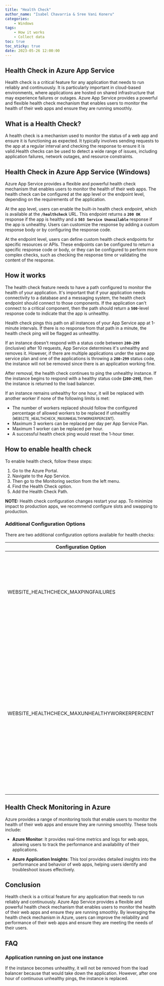 ```yaml
---
title: "Health Check"
author_name: "Isabel Chavarria & Sree Vani Koneru"
categories:
    - Windows
tags:
    - How it works
    - Collect data
toc: true
toc_sticky: true
date: 2023-05-26 12:00:00
---
```

<html>
<head>
  <!-- Google tag (gtag.js) -->
<script async src="https://www.googletagmanager.com/gtag/js?id=G-0DC5DVJXR5"></script>
<script>
  window.dataLayer = window.dataLayer || [];
  function gtag(){dataLayer.push(arguments);}
  gtag('js', new Date());

  gtag('config', 'G-0DC5DVJXR5');
</script>
</head>
</html>

## Health Check in Azure App Service

Health check is a critical feature for any application that needs to run reliably
and continuously. It is particularly important in cloud-based environments, where
applications are hosted on shared infrastructure that may experience failures
or outages. Azure App Service provides a powerful and flexible health check
mechanism that enables users to monitor the health of their web apps and ensure
they are running smoothly.

## What is a Health Check?

A health check is a mechanism used to monitor the status of a web app and ensure
it is functioning as expected. It typically involves sending requests to the
app at a regular interval and checking the response to ensure it is valid.Health
checks can be used to detect a wide range of issues, including application failures,
network outages, and resource constraints.

## Health Check in Azure App Service (Windows)

Azure App Service provides a flexible and powerful health check mechanism that
enables users to monitor the health of their web apps. The health check can be
configured at the app level or the endpoint level, depending on the requirements
of the application.

At the app level, users can enable the built-in health check endpoint, which is
available at the **`/healthcheck`** URL. This endpoint returns a **`200 OK`**
response if the app is healthy and a **`503 Service Unavailable`** response if
the app is unhealthy. Users can customize the response by adding a custom
response body or by configuring the response code.

At the endpoint level, users can define custom health check endpoints for
specific resources or APIs. These endpoints can be configured to return a
specific response code or body, or they can be configured to perform more complex
checks, such as checking the response time or validating the content of the response.

## How it works

The health check feature needs to have a path configured to monitor the health
of your application. It's important that if your application needs connectivity
to a database and a messaging system, the health check endpoint should connect
to those components. If the application can't connect to a critical component,
then the path should return a **`500`**-level response code to indicate that the
app is unhealthy.

Health check pings this path on all instances of your App Service app at 1-minute
intervals. If there is no response from that path in a minute, the health check
ping will be flagged as unhealthy.

If an instance doesn't respond with a status code between **`200-299`** (inclusive)
after 10 requests, App Service determines it's unhealthy and removes it. However,
if there are multiple applications under the same app service plan and one of
the applications is throwing a **`200-299`** status code, the instance will not be
removed since there is an application working fine.

After removal, the health check continues to ping the unhealthy instance.
If the instance begins to respond with a healthy status code **(`200-299`)**,
then the instance is returned to the load balancer.

If an instance remains unhealthy for one hour, it will be replaced with another
worker if none of the following limits is met:

- The number of workers replaced should follow the configured percentage of
allowed workers to be replaced if unhealthy (`WEBSITE_HEALTHCHECK_MAXUNHEALTHYWORKERPERCENT`).
- Maximum 3 workers can be replaced per day per App Service Plan.
- Maximum 1 worker can be replaced per hour.
- A successful health check ping would reset the 1-hour timer.

## How to enable health check

To enable health check, follow these steps:

1. Go to the Azure Portal.
2. Navigate to the App Service.
3. Then go to the Monitoring section from the left menu.
4. Find the Health Check option.
5. Add the Health Check Path.

**NOTE:** Health check configuration changes restart your app. To minimize
impact to production apps, we recommend configure slots and swapping to production.

### Additional Configuration Options

There are two additional configuration options available for health checks:

| Configuration Option                      | Description                       |
|-------------------------------------------|----------------------------------------------------------------------------------------------------------------|
| WEBSITE_HEALTHCHECK_MAXPINGFAILURES       | This option defines the required number of failed requests for an instance to be considered unhealthy and removed from the load balancer. |
| WEBSITE_HEALTHCHECK_MAXUNHEALTHYWORKERPERCENT | By default, the health check will no remove more than half of the instances in case of **"unhealthy"**. However; customer can override this behavior, set app setting to a value between 1 and 100. A higher value means more unhealthy instances will be removed (default value is 50).  |

## Health Check Monitoring in Azure

Azure provides a range of monitoring tools that enable users to monitor the health
of their web apps and ensure they are running smoothly. These tools include:

- **Azure Monitor**: It provides real-time metrics and logs for web apps,
allowing users to track the performance and availability of their applications.

- **Azure Application Insights**: This tool provides detailed insights into the
performance and behavior of web apps, helping users identify and troubleshoot
issues effectively.

## Conclusion

Health check is a critical feature for any application that needs to run reliably
and continuously. Azure App Service provides a flexible and powerful health check
mechanism that enables users to monitor the health of their web apps and ensure
they are running smoothly. By leveraging the health check mechanism in Azure,
users can improve the reliability and performance of their web apps and ensure
they are meeting the needs of their users.

## FAQ

### Application running on just one instance

If the instance becomes unhealthy, it will not be removed from the load balancer
because that would take down the application. However, after one hour of continuous
unhealthy pings, the instance is replaced.
